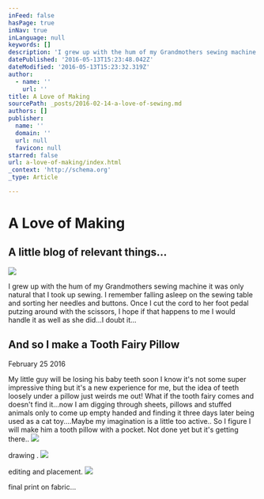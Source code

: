 ```yaml
---
inFeed: false
hasPage: true
inNav: true
inLanguage: null
keywords: []
description: 'I grew up with the hum of my Grandmothers sewing machine it was only natural that I took up sewing. I remember falling asleep on the sewing table and sorting her needles and buttons. Once I cut the cord to her foot pedal putzing around with the scissors, I hope if that happens to me I would handle it as well as she did...I doubt it...'
datePublished: '2016-05-13T15:23:48.042Z'
dateModified: '2016-05-13T15:23:32.319Z'
author:
  - name: ''
    url: ''
title: A Love of Making
sourcePath: _posts/2016-02-14-a-love-of-sewing.md
authors: []
publisher:
  name: ''
  domain: ''
  url: null
  favicon: null
starred: false
url: a-love-of-making/index.html
_context: 'http://schema.org'
_type: Article

---
```

# A Love of Making

## A little blog of relevant things...
![](https://s3-us-west-2.amazonaws.com/the-grid-img/p/c254b0d27760baf4f7599ca1f407ceca63b8b362.png)

I grew up with the hum of my Grandmothers sewing machine it was only natural that I took up sewing. I remember falling asleep on the sewing table and sorting her needles and buttons. Once I cut the cord to her foot pedal putzing around with the scissors, I hope if that happens to me I would handle it as well as she did...I doubt it...

## And so I make a Tooth Fairy Pillow

February 25 2016

My little guy will be losing his baby teeth soon I know it's not some super impressive thing but it's a new experience for me, but the idea of teeth loosely under a pillow just weirds me out! What if the tooth fairy comes and doesn't find it...now I am digging through sheets, pillows and stuffed animals only to come up empty handed and finding it three days later being used as a cat toy....Maybe my imagination is a little too active.. So I figure I will make him a tooth pillow with a pocket. Not done yet but it's getting there..
![](https://the-grid-user-content.s3-us-west-2.amazonaws.com/f726ee94-11cb-4100-9e73-7b907cd06b30.JPG)

drawing .
![](https://the-grid-user-content.s3-us-west-2.amazonaws.com/1dec3f1e-6cfe-4084-8f47-c4977b438dfa.JPG)

editing and placement. ![](https://the-grid-user-content.s3-us-west-2.amazonaws.com/f09a3ce0-7c1b-4c6f-94a5-f5b9e3ca3f54.JPG)

final print on fabric...